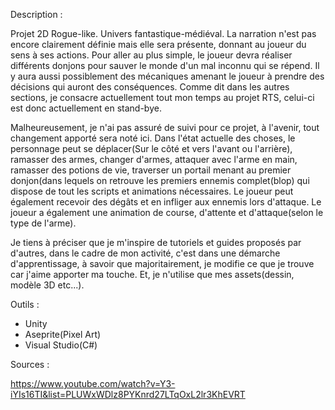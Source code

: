 Description :

Projet 2D Rogue-like. Univers fantastique-médiéval. La narration n'est pas encore clairement définie mais elle sera présente, donnant au joueur du sens à ses actions. 
Pour aller au plus simple, le joueur devra réaliser différents donjons pour sauver le monde d'un mal inconnu qui se répend. 
Il y aura aussi possiblement des mécaniques amenant le joueur à prendre des décisions qui auront des conséquences. 
Comme dit dans les autres sections, je consacre actuellement tout mon temps au projet RTS, celui-ci est donc actuellement en stand-bye.


Malheureusement, je n'ai pas assuré de suivi pour ce projet, à l'avenir, tout changement apporté sera noté ici. 
Dans l'état actuelle des choses, le personnage peut se déplacer(Sur le côté et vers l'avant ou l'arrière), ramasser des armes, changer d'armes, attaquer avec l'arme en main, 
ramasser des potions de vie, traverser un portail menant au premier donjon(dans lequels on retrouve les premiers ennemis complet(blop) qui dispose de tout les scripts et animations nécessaires. 
Le joueur peut également recevoir des dégâts et en infliger aux ennemis lors d'attaque. Le joueur a également une animation de course, d'attente et d'attaque(selon le type de l'arme).

Je tiens à préciser que je m'inspire de tutoriels et guides proposés par d'autres, dans le cadre de mon activité, c'est dans une démarche d'apprentissage, à savoir que majoritairement, je modifie ce que je trouve car j'aime apporter ma touche. 
Et, je n'utilise que mes assets(dessin, modèle 3D etc...).

Outils :

- Unity
- Aseprite(Pixel Art)
- Visual Studio(C#)


Sources :

https://www.youtube.com/watch?v=Y3-iYIs16TI&list=PLUWxWDlz8PYKnrd27LTqOxL2lr3KhEVRT 

